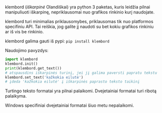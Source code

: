 klembord (*iškarpinė* Olandiškai) yra python 3 paketas, kuris leidžia pilnai manipuliuoti iškarpinę, nepriklausomai nuo grafikos rinkinio kurį naudojate.

klembord turi minimalias priklausomybes, priklausomas tik nuo platformos specifiniu API. Tai reiškia, jog galite jį naudoti su bet kokiu grafikos rinkiniu ar iš vis be rinkinio.

klembord galima gauti iš pypi:
```pip install klembord```

Naudojimo pavyzdys:
```python
import klembord
klembord.init()
print(klembord.get_text())
# atspausdins iškarpinės turinį, jei jį galima paversti papratu tekstu
klembord.set_text('kažkokia eilutė')
# įdeda 'kažkokia eilutė' į iškarpinės paprasto teksto taikinį
```

Turtingo teksto formatai yra pilnai palaikomi. Dvejetainiai formatai turi ribotą palaikyma.

Windows specifiniai dvejetainiai formatai šiuo metu nepalaikomi.
